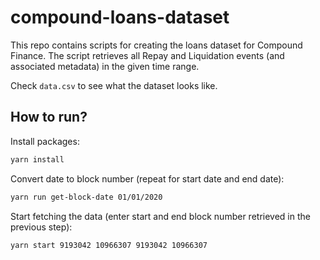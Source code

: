 # compound-loans-dataset

This repo contains scripts for creating the loans dataset for Compound Finance. The script retrieves all Repay and Liquidation events (and associated metadata) in the given time range.

Check `data.csv` to see what the dataset looks like.

## How to run?

Install packages:

```bash
yarn install
```

Convert date to block number (repeat for start date and end date):

```bash
yarn run get-block-date 01/01/2020
```

Start fetching the data (enter start and end block number retrieved in the previous step):

```bash
yarn start 9193042 10966307 9193042 10966307
```